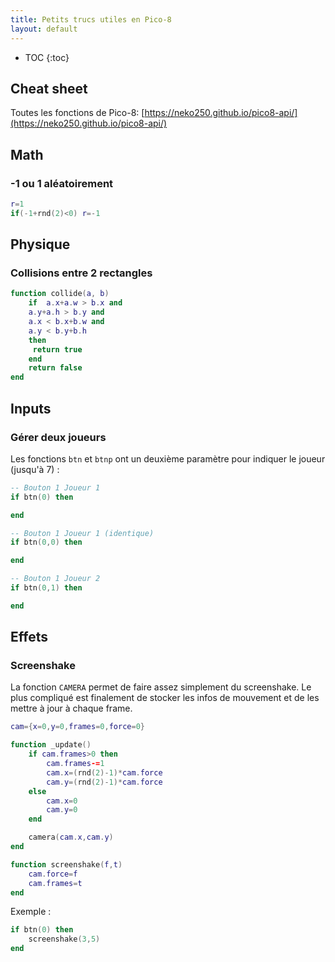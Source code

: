 ```yaml
---
title: Petits trucs utiles en Pico-8
layout: default
---
```


* TOC
{:toc}

## Cheat sheet

Toutes les fonctions de Pico-8: [https://neko250.github.io/pico8-api/](https://neko250.github.io/pico8-api/)

## Math

### -1 ou 1 aléatoirement

```lua
r=1
if(-1+rnd(2)<0) r=-1 
```

## Physique

### Collisions entre 2 rectangles

```lua
function collide(a, b)
    if	a.x+a.w > b.x and
    a.y+a.h > b.y and
    a.x < b.x+b.w and
    a.y < b.y+b.h
    then
     return true
    end
    return false
end
```

## Inputs

### Gérer deux joueurs

Les fonctions `btn` et `btnp` ont un deuxième paramètre pour indiquer le joueur (jusqu'à 7) :

```lua
-- Bouton 1 Joueur 1
if btn(0) then

end

-- Bouton 1 Joueur 1 (identique)
if btn(0,0) then

end

-- Bouton 1 Joueur 2
if btn(0,1) then

end
```

## Effets

### Screenshake

La fonction `CAMERA` permet de faire assez simplement du screenshake. Le plus compliqué est finalement de stocker les infos de mouvement et de les mettre à jour à chaque frame.

```lua
cam={x=0,y=0,frames=0,force=0}

function _update()
	if cam.frames>0 then
		cam.frames-=1
		cam.x=(rnd(2)-1)*cam.force
		cam.y=(rnd(2)-1)*cam.force
	else
		cam.x=0
		cam.y=0
    end

    camera(cam.x,cam.y)
end

function screenshake(f,t)
	cam.force=f
	cam.frames=t
end
```

Exemple : 

```lua
if btn(0) then
    screenshake(3,5)
end
```